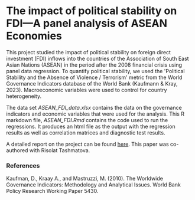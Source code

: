 # The impact of political stability on FDI—A panel analysis of ASEAN Economies

This project studied the impact of political stability on foreign direct investment (FDI) inflows into the countries of the Association of South East Asian Nations (ASEAN) in the period after the 2008 financial crisis using panel data regression. To quantify political stability, we used the 'Political Stability and the Absence of Violence / Terrorism' metric from the World Governance Indicators database of the World Bank (Kaufmann & Kray, 2023). Macroeconomic variables were used to control for country heterogeneity. 

The data set *ASEAN_FDI_data.xlsx* contains the data on the governance indicators and economic variables that were used for the analysis. This R markdown file, *ASEAN_FDI.Rmd* contains the code used to run the regressions. It produces an html file as the output with the regression results as well as correlation matrices and diagnostic test results. 

A detailed report on the project can be found [here](https://pranandita.github.io/publications/4_FDI_PanelData/). This paper was co-authored with Risolat Tashmatova. 

### References 
Kaufman, D., Kraay A., and Mastruzzi, M. (2010). The Worldwide Governance Indicators: Methodology and Analytical Issues. World Bank Policy Research Working Paper 5430.
